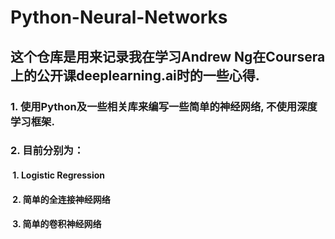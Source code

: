 # Python-Neural-Networks
## 这个仓库是用来记录我在学习Andrew Ng在Coursera上的公开课deeplearning.ai时的一些心得.
### 1. 使用Python及一些相关库来编写一些简单的神经网络, 不使用深度学习框架.
### 2. 目前分别为：
#### &nbsp;1. Logistic Regression
#### &nbsp;2. 简单的全连接神经网络
#### &nbsp;3. 简单的卷积神经网络
